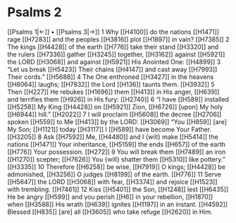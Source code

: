 # Psalms 2
[[Psalms 1|←]] • [[Psalms 3|→]]
1 Why [[H4100]] do the nations [[H1471]] rage [[H7283]] and the peoples [[H3816]] plot [[H1897]] in vain? [[H7385]] 
2 The kings [[H4428]] of the earth [[H776]] take their stand [[H3320]] and the rulers [[H7336]] gather [[H3245]] together, [[H3162]] against [[H5921]] the LORD [[H3068]] and against [[H5921]] His Anointed One: [[H4899]] 
3 “Let us break [[H5423]] Their chains [[H4147]] and cast away [[H7993]] Their cords.” [[H5688]] 
4 The One enthroned [[H3427]] in the heavens [[H8064]] laughs; [[H7832]] the Lord [[H136]] taunts them. [[H3932]] 
5 Then [[H227]] He rebukes [[H1696]] them [[H413]] in His anger, [[H639]] and terrifies them [[H926]] in His fury: [[H2740]] 
6 “I have [[H589]] installed [[H5258]] My King [[H4428]] on [[H5921]] Zion, [[H6726]] [upon] My holy [[H6944]] hill.” [[H2022]] 
7 I will proclaim [[H5608]] the decree [[H2706]] spoken [[H559]] to Me [[H413]] by the LORD: [[H3069]] “You [[H859]] [are] My Son; [[H1121]] today [[H3117]] I [[H589]] have become Your Father. [[H3205]] 
8 Ask [[H7592]] Me, [[H4480]] and I {will} make [[H5414]] the nations [[H1471]] Your inheritance, [[H5159]] the ends [[H657]] of the earth [[H776]] Your possession. [[H272]] 
9 You will break them [[H7489]] an iron [[H1270]] scepter; [[H7626]] You {will} shatter them [[H5310]] like pottery.” [[H3335]] 
10 Therefore [[H6258]] be wise, [[H7919]] O kings; [[H4428]] be admonished, [[H3256]] O judges [[H8199]] of the earth. [[H776]] 
11 Serve [[H5647]] the LORD [[H3068]] with fear, [[H3374]] and rejoice [[H1523]] with trembling. [[H7461]] 
12 Kiss [[H5401]] the Son, [[H1248]] lest [[H6435]] He be angry [[H599]] and you perish [[H6]] in your rebellion, [[H1870]] when [[H3588]] His wrath [[H639]] ignites [[H1197]] in an instant. [[H4592]] Blessed [[H835]] [are] all [[H3605]] who take refuge [[H2620]] in Him.  
